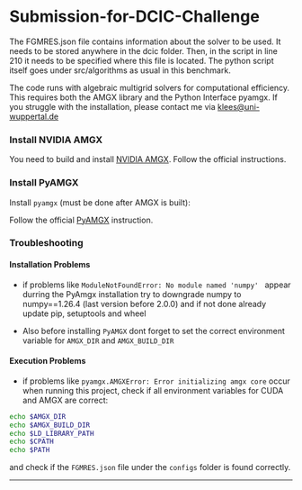 # Submission-for-DCIC-Challenge

The FGMRES.json file contains information about the solver to be used. It needs to be stored anywhere in the dcic folder. Then, in the script in line 210 it needs to be specified where this file is located. The python script itself goes under src/algorithms as usual in this benchmark.

The code runs with algebraic multigrid solvers for computational efficiency. This requires both the AMGX library and the Python Interface pyamgx. If you struggle with the installation, please contact me via klees@uni-wuppertal.de

### Install NVIDIA AMGX

You need to build and install [NVIDIA AMGX](https://github.com/NVIDIA/AMGX). Follow the official instructions.


### Install PyAMGX

Install `pyamgx` (must be done after AMGX is built):

Follow the official [PyAMGX](https://pyamgx.readthedocs.io/en/latest/install.html) instruction.


### Troubleshooting
#### Installation Problems
- if problems like `ModuleNotFoundError: No module named 'numpy' ` appear durring the PyAmgx installation try to downgrade numpy to numpy==1.26.4 (last version before 2.0.0) and if not done already update pip, setuptools and wheel

- Also before installing `PyAMGX` dont forget to set the correct environment variable for `AMGX_DIR` and `AMGX_BUILD_DIR`

####  Execution Problems
- if problems like `pyamgx.AMGXError: Error initializing amgx core` occur when running this project, check if all environment variables for CUDA and AMGX are correct:
```bash
echo $AMGX_DIR
echo $AMGX_BUILD_DIR
echo $LD_LIBRARY_PATH
echo $CPATH
echo $PATH
```
and check if the `FGMRES.json` file under the `configs` folder is found correctly.


---
